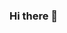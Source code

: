 ### Hi there 👋

<!--
**HiraBalci/HiraBalci** is a ✨ _special_ ✨ repository because its `README.md` (this file) appears on your GitHub profile.


- 👋 Hi, I’m @HiraBalci
- 🌱 I’m currently learning .Net Core and Frontend Web
- 📫 How to reach me : hirabalci1996@icloud.com
- ⚡ Hobbies: Web design , painting on canvas,make-up and charcoal drawings 
